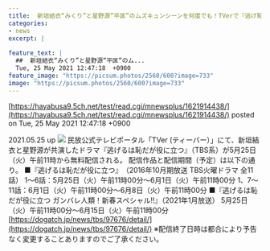 ```yaml
---
title:  新垣結衣“みくり”と星野源“平匡”のムズキュンシーンを何度でも！TVerで『逃げ恥』無料配信  
categories:
- news
excerpt: |
  
feature_text: |
  ##  新垣結衣“みくり”と星野源“平匡”のム...
  Tue, 25 May 2021 12:47:18  +0900
feature_image: "https://picsum.photos/2560/600?image=733"
image: "https://picsum.photos/2560/600?image=733"
---
```


[https://hayabusa9.5ch.net/test/read.cgi/mnewsplus/1621914438/](https://hayabusa9.5ch.net/test/read.cgi/mnewsplus/1621914438/)
posted on Tue, 25 May 2021 12:47:18  +0900

<!--more-->

2021.05.25 up ![](https://dogatch.jp/prod/kanren_news/20210525/26267099c006987506a4cc9a25d3927e.jpg) 民放公式テレビポータル「TVer (ティーバー）」にて、新垣結衣と星野源が共演したドラマ『逃げるは恥だが役に立つ』（TBS系）が5月25日（火）午前11時から無料配信される。 配信作品と配信期間（予定）は以下の通り。 ■『逃げるは恥だが役に立つ』　（2016年10月期放送 TBS火曜ドラマ 全11話） 1〜6話：5月25日（火）午前11時00分〜6月1日（火）午前11時00分 1、7〜11話：6月1日（火）午前11時00分〜6月8日（火）午前11時00分 ■『逃げるは恥だが役に立つ ガンバレ人類！新春スペシャル!!』（2021年1月放送） 5月25日（火）午前11時00分〜6月15日（火）午前11時00分 [https://dogatch.jp/news/tbs/97676/detail/](https://dogatch.jp/news/tbs/97676/detail/) ※配信終了日時は都合により予告なく変更することありますのでご了承ください。
